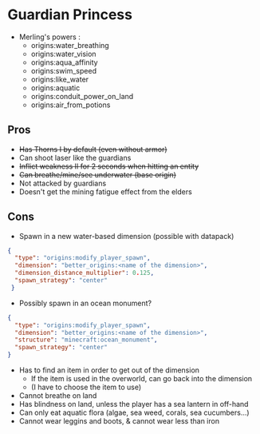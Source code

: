 # Guardian Princess

- Merling's powers :
    - origins:water_breathing
    - origins:water_vision
    - origins:aqua_affinity
    - origins:swim_speed
    - origins:like_water
    - origins:aquatic
    - origins:conduit_power_on_land
    - origins:air_from_potions

## Pros

- ~~Has Thorns I by default (even without armor)~~
- Can shoot laser like the guardians
- ~~Inflict weakness II for 2 seconds when hitting an entity~~
- ~~Can breathe/mine/see underwater (base origin)~~
- Not attacked by guardians
- Doesn't get the mining fatigue effect from the elders

## Cons
- Spawn in a new water-based dimension (possible with datapack)
```JSON  
{
  "type": "origins:modify_player_spawn",
  "dimension": "better_origins:<name of the dimension>",
  "dimension_distance_multiplier": 0.125,
  "spawn_strategy": "center"
 }
```
- Possibly spawn in an ocean monument?
```JSON
{
  "type": "origins:modify_player_spawn",
  "dimension": "better_origins:<name of the dimension>",
  "structure": "minecraft:ocean_monument",
  "spawn_strategy": "center"
}
```
- Has to find an item in order to get out of the dimension
    - If the item is used in the overworld, can go back into the dimension
    - (I have to choose the item to use)
- Cannot breathe on land
- Has blindness on land, unless the player has a sea lantern in off-hand
- Can only eat aquatic flora (algae, sea weed, corals, sea cucumbers...)
- Cannot wear leggins and boots, & cannot wear less than iron